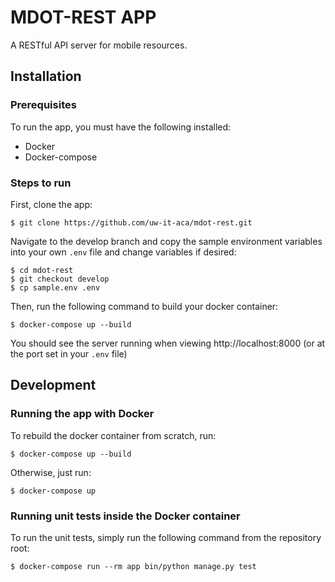 # MDOT-REST APP #

A RESTful API server for mobile resources.

## Installation ##

### Prerequisites ###
To run the app, you must have the following installed:
* Docker
* Docker-compose

### Steps to run ###
First, clone the app:

    $ git clone https://github.com/uw-it-aca/mdot-rest.git

Navigate to the develop branch and copy the sample environment variables into your own `.env` file and change variables if desired:

    $ cd mdot-rest
    $ git checkout develop
    $ cp sample.env .env

Then, run the following command to build your docker container:

    $ docker-compose up --build

You should see the server running when viewing http://localhost:8000 (or at the port set in your `.env` file)

## Development ##

### Running the app with Docker ###

To rebuild the docker container from scratch, run: 

    $ docker-compose up --build

Otherwise, just run:

    $ docker-compose up


### Running unit tests inside the Docker container ###
To run the unit tests, simply run the following command from the repository root:

    $ docker-compose run --rm app bin/python manage.py test